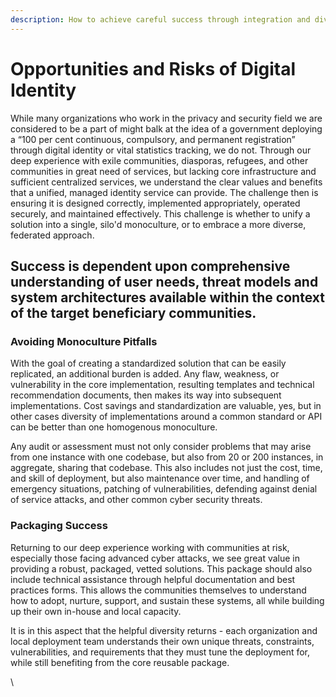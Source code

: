 ```yaml
---
description: How to achieve careful success through integration and diversity
---
```


# Opportunities and Risks of Digital Identity

While many organizations who work in the privacy and security field we are considered to be a part of might balk at the idea of a government deploying a “100 per cent continuous, compulsory, and permanent registration” through digital identity or vital statistics tracking, we do not. Through our deep experience with exile communities, diasporas, refugees, and other communities in great need of services, but lacking core infrastructure and sufficient centralized services, we understand the clear values and benefits that a unified, managed identity service can provide. The challenge then is ensuring it is designed correctly, implemented appropriately, operated securely, and maintained effectively. This challenge is whether to unify a solution into a single, silo'd monoculture, or to embrace a more diverse, federated approach.

## Success is dependent upon comprehensive understanding of user needs, threat models and system architectures available within the context of the target beneficiary communities.

### Avoiding Monoculture Pitfalls

With the goal of creating a standardized solution that can be easily replicated, an additional burden is added. Any flaw, weakness, or vulnerability in the core implementation, resulting templates and technical recommendation documents, then makes its way into subsequent implementations. Cost savings and standardization are valuable, yes, but in other cases diversity of implementations around a common standard or API can be better than one homogenous monoculture.&#x20;

Any audit or assessment must  not only consider problems that may arise from one instance with one codebase, but also from 20 or 200 instances, in aggregate, sharing that codebase. This also includes not just the cost, time, and skill of deployment, but also maintenance over time, and handling of emergency situations, patching of vulnerabilities, defending against denial of service attacks, and other common cyber security threats.

### Packaging Success

Returning to our deep experience working with communities at risk, especially those facing advanced cyber attacks, we see great value in providing a robust, packaged, vetted solutions. This package should also include technical assistance through helpful documentation and best practices forms. This allows the communities themselves to understand how to adopt, nurture, support, and sustain these systems, all while building up their own in-house and local capacity.

It is in this aspect that the helpful diversity returns - each organization and local deployment team understands their own unique threats, constraints, vulnerabilities, and requirements that they must tune the deployment for, while still benefiting from the core reusable package.&#x20;

\
